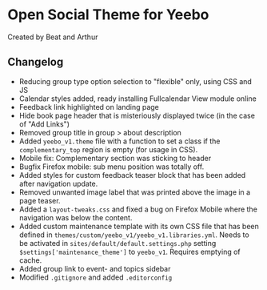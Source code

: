 # Open Social Theme for Yeebo

Created by Beat and Arthur

## Changelog

- Reducing group type option selection to "flexible" only, using CSS and JS
- Calendar styles added, ready installing Fullcalendar View module online
- Feedback link highlighted on landing page
- Hide book page header that is misteriously displayed twice (in the case of "Add Links")
- Removed group title in group > about description
- Added `yeebo_v1.theme` file with a function to set a class if the `complementary_top` region is empty (for usage in CSS).
- Mobile fix: Complementary section was sticking to header
- Bugfix Firefox mobile: sub menu position was totally off.
- Added styles for custom feedback teaser block that has been added after navigation update.
- Removed unwanted image label that was printed above the image in a page teaser.
- Added a `layout-tweaks.css` and fixed a bug on Firefox Mobile where the navigation was below the content.
- Added custom maintenance template with its own CSS file that has been defined in `themes/custom/yeebo_v1/yeebo_v1.libraries.yml`. Needs to be activated in `sites/default/default.settings.php` setting `$settings['maintenance_theme']` to `yeebo_v1`. Requires emptying of cache.
- Added group link to event- and topics sidebar
- Modified `.gitignore` and added `.editorconfig`
